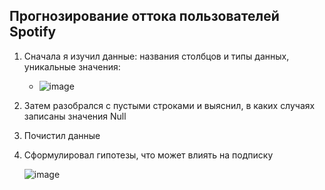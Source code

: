 ## Прогнозирование оттока пользователей Spotify
1. Сначала я изучил данные: названия столбцов и типы данных, уникальные значения:
   
   - ![image](https://github.com/zinoviev-tech/spotify-churn/assets/140282696/f6f2d1c8-5539-4466-b99c-29ac7d3e6cea)
  

2. Затем разобрался с пустыми строками и выяснил, в каких случаях записаны значения Null
3. Почистил данные
4. Сформулировал гипотезы, что может влиять на подписку
   
   ![image](https://github.com/zinoviev-tech/spotify-churn/assets/140282696/3c0bca7d-3c65-444d-ace8-a8f4df00a14a)

